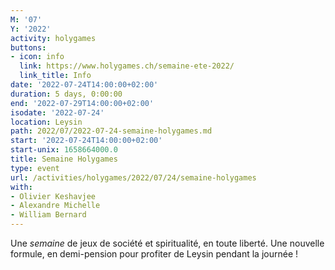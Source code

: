 ```yaml
---
M: '07'
Y: '2022'
activity: holygames
buttons:
- icon: info
  link: https://www.holygames.ch/semaine-ete-2022/
  link_title: Info
date: '2022-07-24T14:00:00+02:00'
duration: 5 days, 0:00:00
end: '2022-07-29T14:00:00+02:00'
isodate: '2022-07-24'
location: Leysin
path: 2022/07/2022-07-24-semaine-holygames.md
start: '2022-07-24T14:00:00+02:00'
start-unix: 1658664000.0
title: Semaine Holygames
type: event
url: /activities/holygames/2022/07/24/semaine-holygames
with:
- Olivier Keshavjee
- Alexandre Michelle
- William Bernard
---
```

Une *semaine* de jeux de société et spiritualité, en toute liberté. Une nouvelle formule, en demi-pension pour profiter de Leysin pendant la journée !